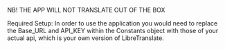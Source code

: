 NB! THE APP WILL NOT TRANSLATE OUT OF THE BOX

Required Setup:
In order to use the application you would need to replace the Base_URL and API_KEY within the Constants object with those of your actual api,
which is your own version of LibreTranslate.

